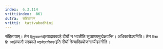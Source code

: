 ```yaml
---
index:  6.3.114
vrittiindex:  861
sutra:  संहितायाम्
vritti:  tattvabodhini 
---
```


संहितायाम्। तेन `द्विगुणाकर्णः`इत्यादाववग्रहे दीर्घो न भवतीति सूत्राशयमुत्प्रेक्षयन्ति। अधिकारोऽयमिति। तेन `विद्मा हि त्वा`इत्यादौ पदकाले `व्द्यचोऽतस्तिङः`इति दीर्घो नेत्यादिप्रयोजनान्यीह्यानीति।

